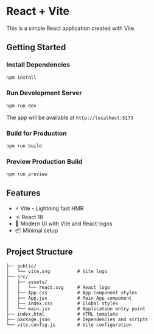 # React + Vite

This is a simple React application created with Vite.

## Getting Started

### Install Dependencies
```bash
npm install
```

### Run Development Server
```bash
npm run dev
```

The app will be available at `http://localhost:5173`

### Build for Production
```bash
npm run build
```

### Preview Production Build
```bash
npm run preview
```

## Features

- ⚡️ Vite - Lightning fast HMR
- ⚛️ React 18
- 🎨 Modern UI with Vite and React logos
- 📦 Minimal setup

## Project Structure

```
├── public/
│   └── vite.svg          # Vite logo
├── src/
│   ├── assets/
│   │   └── react.svg     # React logo
│   ├── App.css           # App component styles
│   ├── App.jsx           # Main App component
│   ├── index.css         # Global styles
│   └── main.jsx          # Application entry point
├── index.html            # HTML template
├── package.json          # Dependencies and scripts
└── vite.config.js        # Vite configuration
```

